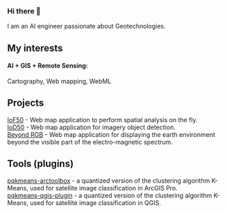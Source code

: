 ### Hi there 👋

<!--
**arngolo/arngolo** is a ✨ _special_ ✨ repository because its `README.md` (this file) appears on your GitHub profile.

Here are some ideas to get you started:

- 🔭 I’m currently working on ...
- 🌱 I’m currently learning ...
- 👯 I’m looking to collaborate on ...
- 🤔 I’m looking for help with ...
- 💬 Ask me about ...
- 📫 How to reach me: ...
- 😄 Pronouns: ...
- ⚡ Fun fact: ...
-->
<!--
[![arngolo's GitHub Stats](https://github-readme-stats-git-master-armstrong-ngolos-projects.vercel.app/api?username=arngolo&show_icons=true&hide_title=true&count_private=true&include_all_commits=true&theme=radical)](https://github.com/arngolo/github-readme-stats)
-->
I am an AI engineer passionate about Geotechnologies.

## My interests
#### AI + GIS + Remote Sensing: 
Cartography, Web mapping, WebML

## Projects
[IoF50](https://github.com/arngolo/IoF50) - Web map application to perform spatial analysis on the fly.  
[IoD50](https://github.com/arngolo/Iod50) - Web map application for imagery object detection.  
[Beyond RGB](https://github.com/mkuriki1990/beyond-RGB) - Web map application for displaying the earth environment 
beyond the visible part of the electro-magnetic spectrum.

## Tools (plugins)
[pqkmeans-arctoolbox](https://github.com/arngolo/pqkmeans-arctoolbox) - a quantized version of the clustering algorithm K-Means, used for satellite image classification in ArcGIS Pro.  
[pqkmeans-qgis-plugin](https://github.com/arngolo/pqkmeans-qgis-plugin) - a quantized version of the clustering algorithm K-Means, used for satellite image classification in QGIS.
